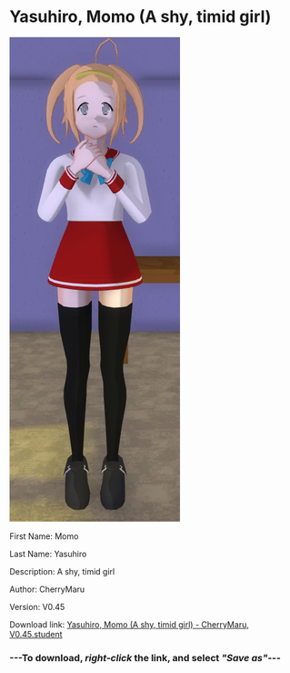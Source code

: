 # Yasuhiro, Momo (A shy, timid girl)

<img src = "https://raw.githubusercontent.com/Arbiter1223/Daigaku-Gurashi-Custom-Students/master/Students/Files/Yasuhiro%2C%20Momo%20(A%20shy%2C%20timid%20girl).png">

First Name: Momo

Last Name: Yasuhiro

Description: A shy, timid girl

Author: CherryMaru

Version: V0.45

Download link: <a href="https://raw.githubusercontent.com/Arbiter1223/Daigaku-Gurashi-Custom-Students/master/Students/Files/Yasuhiro%2C%20Momo%20(A%20shy%2C%20timid%20girl)%20-%20CherryMaru%2C%20V0.45.student">Yasuhiro, Momo (A shy, timid girl) - CherryMaru, V0.45.student</a>

### ---**To download, _right-click_ the link, and select _"Save as"_**---
